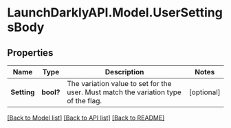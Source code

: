 # LaunchDarklyAPI.Model.UserSettingsBody
## Properties

Name | Type | Description | Notes
------------ | ------------- | ------------- | -------------
**Setting** | **bool?** | The variation value to set for the user. Must match the variation type of the flag.  | [optional] 

[[Back to Model list]](../README.md#documentation-for-models) [[Back to API list]](../README.md#documentation-for-api-endpoints) [[Back to README]](../README.md)

